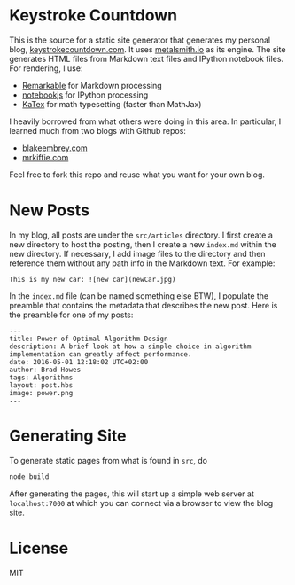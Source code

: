 # Keystroke Countdown

This is the source for a static site generator that generates my personal blog,
[keystrokecountdown.com](http://keystrokecountdown.com). It uses [metalsmith.io](http://metalsmith.io) as its
engine. The site generates HTML files from Markdown text files and IPython notebook files. For rendering, I use:

* [Remarkable](https://github.com/jonschlinkert/remarkable) for Markdown processing
* [notebookjs](https://github.com/jsvine/notebookjs) for IPython processing
* [KaTex](https://github.com/Khan/KaTeX) for math typesetting (faster than MathJax)

I heavily borrowed from what others were doing in this area. In particular, I learned much from two blogs with
Github repos:

* [blakeembrey.com](http://blakeembrey.com)
* [mrkiffie.com](http://mrkiffie.com)

Feel free to fork this repo and reuse what you want for your own blog.

# New Posts

In my blog, all posts are under the `src/articles` directory. I first create a new directory to host the
posting, then I create a new `index.md` within the new directory. If necessary, I add image files to the
directory and then reference them without any path info in the Markdown text. For example:

```
This is my new car: ![new car](newCar.jpg)
```

In the `index.md` file (can be named something else BTW), I populate the preamble that contains the metadata
that describes the new post. Here is the preamble for one of my posts:

```
--- 
title: Power of Optimal Algorithm Design
description: A brief look at how a simple choice in algorithm implementation can greatly affect performance.
date: 2016-05-01 12:18:02 UTC+02:00
author: Brad Howes
tags: Algorithms
layout: post.hbs
image: power.png
---
```

# Generating Site

To generate static pages from what is found in `src`, do

```sh
node build
```

After generating the pages, this will start up a simple web server at `localhost:7000` at which you can connect
via a browser to view the blog site.

# License

MIT
